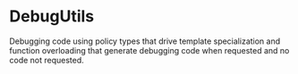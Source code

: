 # DebugUtils
Debugging code using policy types that drive template specialization and function overloading that generate debugging code when requested and no code not requested.
